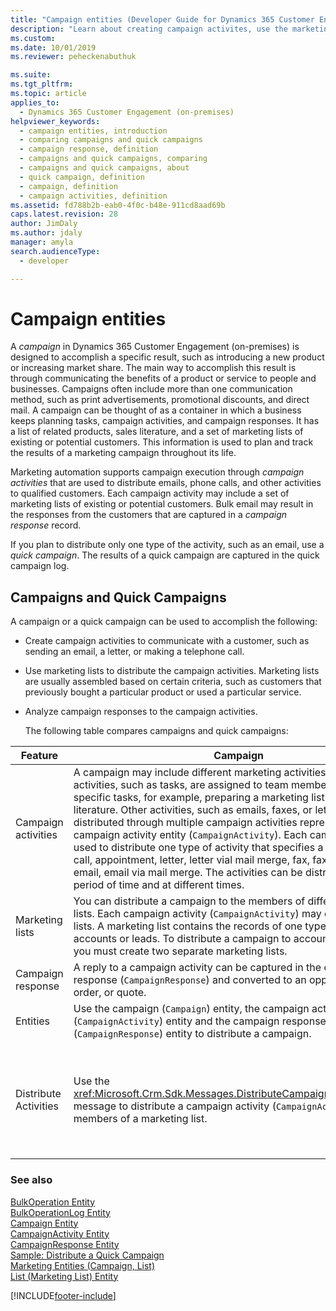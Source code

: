 ```yaml
---
title: "Campaign entities (Developer Guide for Dynamics 365 Customer Engagement (on-premises)) | MicrosoftDocs"
description: "Learn about creating campaign activites, use the marketing lists to distribute the campaign activites, and analyze campaign responses to the campaign activities."
ms.custom: 
ms.date: 10/01/2019
ms.reviewer: peheckenabuthuk

ms.suite: 
ms.tgt_pltfrm: 
ms.topic: article
applies_to: 
  - Dynamics 365 Customer Engagement (on-premises)
helpviewer_keywords: 
  - campaign entities, introduction
  - comparing campaigns and quick campaigns
  - campaign response, definition
  - campaigns and quick campaigns, comparing
  - campaigns and quick campaigns, about
  - quick campaign, definition
  - campaign, definition
  - campaign activities, definition
ms.assetid: fd788b2b-eab0-4f0c-b48e-911cd8aad69b
caps.latest.revision: 28
author: JimDaly
ms.author: jdaly
manager: amyla
search.audienceType: 
  - developer

---
```

# Campaign entities

A *campaign* in Dynamics 365 Customer Engagement (on-premises) is designed to accomplish a specific result, such as introducing a new product or increasing market share. The main way to accomplish this result is through communicating the benefits of a product or service to people and businesses. Campaigns often include more than one communication method, such as print advertisements, promotional discounts, and direct mail. A campaign can be thought of as a container in which a business keeps planning tasks, campaign activities, and campaign responses. It has a list of related products, sales literature, and a set of marketing lists of existing or potential customers. This information is used to plan and track the results of a marketing campaign throughout its life.  
  
 Marketing automation supports campaign execution through *campaign activities* that are used to distribute emails, phone calls, and other activities to qualified customers. Each campaign activity may include a set of marketing lists of existing or potential customers. Bulk email may result in the responses from the customers that are captured in a *campaign response* record.  
  
 If you plan to distribute only one type of the activity, such as an email, use a *quick campaign*. The results of a quick campaign are captured in the quick campaign log.  
  
## Campaigns and Quick Campaigns  
 A campaign or a quick campaign can be used to accomplish the following:  
  
- Create campaign activities to communicate with a customer, such as sending an email, a letter, or making a telephone call.  
  
- Use marketing lists to distribute the campaign activities. Marketing lists are usually assembled based on certain criteria, such as customers that previously bought a particular product or used a particular service.  
  
- Analyze campaign responses to the campaign activities.  
  
  The following table compares campaigns and quick campaigns:  
  
|Feature|Campaign|Quick Campaign|  
|-------------|--------------|--------------------|  
|Campaign activities|A campaign may include different marketing activities. Some activities, such as tasks, are assigned to team members to perform specific tasks, for example, preparing a marketing list or printing sales literature. Other activities, such as emails, faxes, or letters are distributed through multiple campaign activities represented by the campaign activity entity (`CampaignActivity`). Each campaign activity is used to distribute one type of activity that specifies a recipient: phone call, appointment, letter, letter vial mail merge, fax, fax via mail merge, email, email via mail merge. The activities can be distributed over a period of time and at different times.|A quick campaign distributes one type of activity that specifies a recipient: phone call, appointment, letter, letter vial mail merge, fax, fax via mail merge, email, email via mail merge. The activities are distributed to recipients at one point in time.|  
|Marketing lists|You can distribute a campaign to the members of different marketing lists. Each campaign activity (`CampaignActivity`) may contain multiple lists. A marketing list contains the records of one type, such as accounts or leads. To distribute a campaign to accounts and leads, you must create two separate marketing lists.|A quick campaign can be distributed to the members of one marketing list, or to the accounts, contacts, or leads selected by a query.|  
|Campaign response|A reply to a campaign activity can be captured in the campaign response (`CampaignResponse`) and converted to an opportunity, lead, order, or quote.|The results of a quick campaign are captured in the quick campaign log (`BulkOperationLog`).|  
|Entities|Use the campaign (`Campaign`) entity, the campaign activity (`CampaignActivity`) entity and the campaign response (`CampaignResponse`) entity to distribute a campaign.|Use the bulk operation (quick campaign) (`BulkOperation`) entity and the bulk operation log (quick campaign log) (`BulkOperationLog`) entity to distribute a quick campaign.|  
|Distribute Activities|Use the <xref:Microsoft.Crm.Sdk.Messages.DistributeCampaignActivityRequest> message to distribute a campaign activity (`CampaignActivity`) to the members of a marketing list.|Use the <xref:Microsoft.Crm.Sdk.Messages.PropagateByExpressionRequest> message to distribute an activity, such as email or fax, to the accounts, contacts, or leads selected by the query.<br /><br /> Use the <xref:Microsoft.Crm.Sdk.Messages.CreateActivitiesListRequest> message to distribute an activity, such as email or fax, to the members of a marketing list.|  
  
### See also  
 [BulkOperation Entity](entities/bulkoperation.md)   
 [BulkOperationLog Entity](entities/bulkoperationlog.md)   
 [Campaign Entity](entities/campaign.md)   
 [CampaignActivity Entity](entities/campaignactivity.md)   
 [CampaignResponse Entity](entities/campaignresponse.md)   
 [Sample: Distribute a Quick Campaign](sample-distribute-a-quick-campaign.md)   
 [Marketing Entities (Campaign, List)](marketing-entities-campaign-list.md)   
 [List (Marketing List) Entity](list-marketing-list-entity.md)


[!INCLUDE[footer-include](../../../includes/footer-banner.md)]